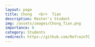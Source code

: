 ```yaml
---
layout: page
title: Chong   <br>  Tian
description: Master's Student
img: /assets/images/Chong_Tian.png
importance: 6
category: Students
redirect: https://github.com/RefrainTC
---
```

